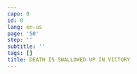```yaml
---
capo: 0
id: 0
lang: en-us
page: '50'
step: ''
subtitle: ''
tags: []
title: DEATH IS SWALLOWED UP IN VICTORY
---
```

